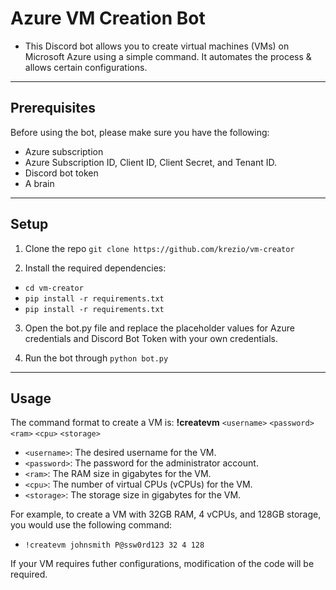 # Azure VM Creation Bot
* This Discord bot allows you to create virtual machines (VMs) on Microsoft Azure using a simple command. It automates the process & allows certain configurations.

___
## Prerequisites
Before using the bot, please make sure you have the following:

- Azure subscription
- Azure Subscription ID, Client ID, Client Secret, and Tenant ID.
- Discord bot token
- A brain

___
## Setup

1. Clone the repo
`git clone https://github.com/krezio/vm-creator`

2. Install the required dependencies:
* `cd vm-creator`
* `pip install -r requirements.txt`
* `pip install -r requirements.txt`

3. Open the bot.py file and replace the placeholder values for Azure credentials and Discord Bot Token with your own credentials.

4. Run the bot through `python bot.py`

___
## Usage
The command format to create a VM is:
**!createvm** `<username>` `<password>` `<ram>` `<cpu>` `<storage>`
* `<username>`: The desired username for the VM.
* `<password>`: The password for the administrator account.
* `<ram>`: The RAM size in gigabytes for the VM.
* `<cpu>`: The number of virtual CPUs (vCPUs) for the VM.
* `<storage>`: The storage size in gigabytes for the VM.

For example, to create a VM with 32GB RAM, 4 vCPUs, and 128GB storage, you would use the following command:
- `!createvm johnsmith P@ssw0rd123 32 4 128`

If your VM requires futher configurations, modification of the code will be required.